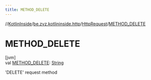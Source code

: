 ```yaml
---
title: METHOD_DELETE
---
```

//[KotlinInside](../../../index.html)/[be.zvz.kotlininside.http](../index.html)/[HttpRequest](index.html)/[METHOD_DELETE](-m-e-t-h-o-d_-d-e-l-e-t-e.html)



# METHOD_DELETE



[jvm]\
val [METHOD_DELETE](-m-e-t-h-o-d_-d-e-l-e-t-e.html): [String](https://docs.oracle.com/javase/7/docs/api/java/lang/String.html)



'DELETE' request method




